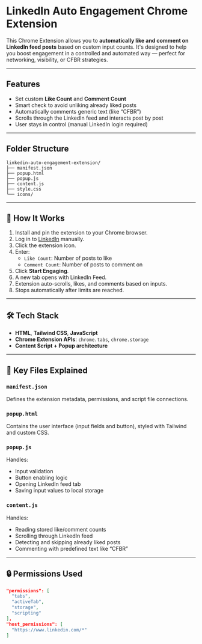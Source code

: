 # LinkedIn Auto Engagement Chrome Extension

This Chrome Extension allows you to **automatically like and comment on LinkedIn feed posts** based on custom input counts. It's designed to help you boost engagement in a controlled and automated way — perfect for networking, visibility, or CFBR strategies.

---

## Features

- Set custom **Like Count** and **Comment Count**
- Smart check to avoid unliking already liked posts
- Automatically comments generic text (like “CFBR”)
- Scrolls through the LinkedIn feed and interacts post by post
- User stays in control (manual LinkedIn login required)

---

## Folder Structure

```
linkedin-auto-engagement-extension/
├── manifest.json
├── popup.html
├── popup.js
├── content.js
├── style.css
└── icons/
```
---

## 🧪 How It Works

1. Install and pin the extension to your Chrome browser.
2. Log in to [LinkedIn](https://www.linkedin.com) manually.
3. Click the extension icon.
4. Enter:
   - `Like Count`: Number of posts to like
   - `Comment Count`: Number of posts to comment on
5. Click **Start Engaging**.
6. A new tab opens with LinkedIn Feed.
7. Extension auto-scrolls, likes, and comments based on inputs.
8. Stops automatically after limits are reached.

---

## 🛠️ Tech Stack

- **HTML**, **Tailwind CSS**, **JavaScript**
- **Chrome Extension APIs**: `chrome.tabs`, `chrome.storage`
- **Content Script + Popup architecture**

---

## 📂 Key Files Explained

### `manifest.json`
Defines the extension metadata, permissions, and script file connections.

### `popup.html`
Contains the user interface (input fields and button), styled with Tailwind and custom CSS.

### `popup.js`
Handles:
- Input validation
- Button enabling logic
- Opening LinkedIn feed tab
- Saving input values to local storage

### `content.js`
Handles:
- Reading stored like/comment counts
- Scrolling through LinkedIn feed
- Detecting and skipping already liked posts
- Commenting with predefined text like “CFBR”

---

## 🔒 Permissions Used

```json
"permissions": [
  "tabs",
  "activeTab",
  "storage",
  "scripting"
],
"host_permissions": [
  "https://www.linkedin.com/*"
]
